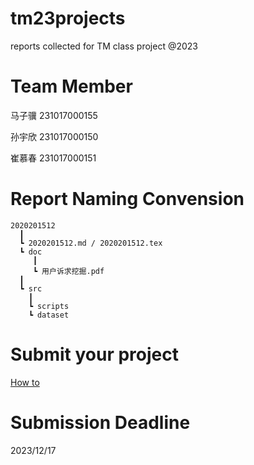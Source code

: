 # tm23projects

reports collected for TM class project @2023

# Team Member

马子骥 231017000155

孙宇欣 231017000150

崔慕春 231017000151

# Report Naming Convension

```
2020201512
  ┃
  ┗ 2020201512.md / 2020201512.tex
  ┗ doc
     ┃
     ┗ 用户诉求挖掘.pdf
  ┃
  ┗ src
    ┃
    ┗ scripts
    ┗ dataset  
```

# Submit your project

[How to](./Submission-Howto.md)

# Submission Deadline

2023/12/17
